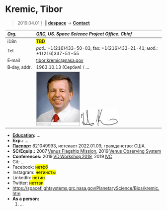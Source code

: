 # Kremic, Tibor
> 2019.04.01 ┊ **🚀 [despace](index.md)** → **[Contact](contact.md)**

|*[Org.](contact.md)*|*[GRC](03_grc.md), US. Space Science Project Office. Chief*|
|:--|:--|
|i18n| <mark>TBD</mark> |
|Tel|*раб.:* +1(216)433-50-03, fax: +1(216)433-21-41; *моб.:* +1(216)337-51-55 |
|E‑mail| <tibor.kremic@nasa.gov> |
|B‑day, addr.| 1963.10.13 (Сербия) / … |
|| ![](f/contact/k/kremic_001_photo.jpg) [![](f/contact/k/kremic_001_sign_thumb.jpg)](f/contact/k/kremic_001_sign.png) |

   - **[Education](edu.md):** …
   - **Exp.:** …
   - **[Паспорт](f/contact/k/kremic_tibor-nasa-passport.png)** 821049993, истекает 2022.01.09, гражданство: США.
   - **SC/Equip.:** 2007 [Venus Flagship Mission](venus_flagship_mission.md), 2019 [Venus Observing System](venus_observing_system.md)
   - **Conferences:** 2019 [VD Workshop 2019](vdws2019.md), 2019 [IVC](ivc_2019.md)
   - Git: …
   - Facebook: <mark>нетфб</mark>
   - Instagram: <mark>нетинсты</mark>
   - LinkedIn: <mark>нетин</mark>
   - Twitter: <mark>неттви</mark>
   - <https://spaceflightsystems.grc.nasa.gov/PlanetaryScience/Bios/kremic.htm>
   - **As a person:**
      1. …
